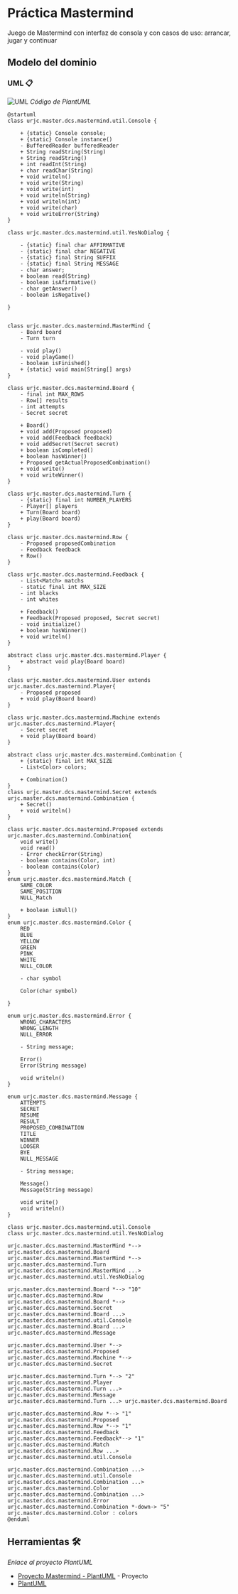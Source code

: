 # Práctica Mastermind
Juego de Mastermind con interfaz de consola y con casos de uso: arrancar, jugar y continuar
## Modelo del dominio
### UML 📋
![UML](/uml.png)
_Código de PlantUML_

```
@startuml
class urjc.master.dcs.mastermind.util.Console {

	+ {static} Console console;
	+ {static} Console instance()
	- BufferedReader bufferedReader
	+ String readString(String)
	+ String readString()
	+ int readInt(String)
	+ char readChar(String)
	+ void writeln()
	+ void write(String) 
	+ void write(int)
	+ void writeln(String)
	+ void writeln(int)
	+ void write(char)
	+ void writeError(String)
}

class urjc.master.dcs.mastermind.util.YesNoDialog {

	- {static} final char AFFIRMATIVE
	- {static} final char NEGATIVE
	- {static} final String SUFFIX
	- {static} final String MESSAGE 
	- char answer;
	+ boolean read(String)
	- boolean isAfirmative()
	- char getAnswer()
	- boolean isNegative()

}


class urjc.master.dcs.mastermind.MasterMind {
    - Board board
    - Turn turn

    - void play()
    - void playGame()
    - boolean isFinished()
    + {static} void main(String[] args)
}

class urjc.master.dcs.mastermind.Board {
    - final int MAX_ROWS
    - Row[] results
    - int attempts
    - Secret secret

    + Board()
    + void add(Proposed proposed)
    + void add(Feedback feedback)
    + void addSecret(Secret secret)
    + boolean isCompleted()
    + boolean hasWinner()
    + Proposed getActualProposedCombination()
    + void write()
    + void writeWinner()
}

class urjc.master.dcs.mastermind.Turn {
    - {static} final int NUMBER_PLAYERS
    - Player[] players
    + Turn(Board board)
    + play(Board board)
}

class urjc.master.dcs.mastermind.Row {
    - Proposed proposedCombination
    - Feedback feedback
    + Row()
}

class urjc.master.dcs.mastermind.Feedback {
    - List<Match> matchs
    - static final int MAX_SIZE
	- int blacks
    - int whites

    + Feedback()
	+ Feedback(Proposed proposed, Secret secret)
	- void initialize()
	+ boolean hasWinner()
	+ void writeln()
}

abstract class urjc.master.dcs.mastermind.Player {
    + abstract void play(Board board)
}

class urjc.master.dcs.mastermind.User extends urjc.master.dcs.mastermind.Player{
    - Proposed proposed
    + void play(Board board)
}

class urjc.master.dcs.mastermind.Machine extends urjc.master.dcs.mastermind.Player{
    - Secret secret
    + void play(Board board)
}

abstract class urjc.master.dcs.mastermind.Combination {
    + {static} final int MAX_SIZE
    - List<Color> colors;

    + Combination()
}
class urjc.master.dcs.mastermind.Secret extends urjc.master.dcs.mastermind.Combination {
	+ Secret() 
	+ void writeln()
}
  
class urjc.master.dcs.mastermind.Proposed extends urjc.master.dcs.mastermind.Combination{
	void write()
	void read() 
	- Error checkError(String)
	- boolean contains(Color, int) 
	- boolean contains(Color) 
}
enum urjc.master.dcs.mastermind.Match {
	SAME_COLOR
	SAME_POSITION
	NULL_Match

	+ boolean isNull()
}
enum urjc.master.dcs.mastermind.Color {
	RED
	BLUE
	YELLOW
	GREEN
	PINK
    WHITE
	NULL_COLOR

	- char symbol

	Color(char symbol)

}

enum urjc.master.dcs.mastermind.Error {
	WRONG_CHARACTERS
	WRONG_LENGTH
	NULL_ERROR

	- String message;

	Error()
	Error(String message)

	void writeln()
}

enum urjc.master.dcs.mastermind.Message {
    ATTEMPTS
    SECRET
    RESUME
    RESULT
    PROPOSED_COMBINATION
    TITLE
    WINNER
    LOOSER
    BYE
    NULL_MESSAGE

    - String message;

    Message()
    Message(String message)

    void write()
    void writeln()
}

class urjc.master.dcs.mastermind.util.Console
class urjc.master.dcs.mastermind.util.YesNoDialog

urjc.master.dcs.mastermind.MasterMind *--> urjc.master.dcs.mastermind.Board
urjc.master.dcs.mastermind.MasterMind *--> urjc.master.dcs.mastermind.Turn
urjc.master.dcs.mastermind.MasterMind ...> urjc.master.dcs.mastermind.util.YesNoDialog

urjc.master.dcs.mastermind.Board *--> "10" urjc.master.dcs.mastermind.Row
urjc.master.dcs.mastermind.Board *--> urjc.master.dcs.mastermind.Secret
urjc.master.dcs.mastermind.Board ...> urjc.master.dcs.mastermind.util.Console
urjc.master.dcs.mastermind.Board ...> urjc.master.dcs.mastermind.Message

urjc.master.dcs.mastermind.User *--> urjc.master.dcs.mastermind.Proposed
urjc.master.dcs.mastermind.Machine *--> urjc.master.dcs.mastermind.Secret

urjc.master.dcs.mastermind.Turn *--> "2" urjc.master.dcs.mastermind.Player
urjc.master.dcs.mastermind.Turn ...> urjc.master.dcs.mastermind.Message
urjc.master.dcs.mastermind.Turn ...> urjc.master.dcs.mastermind.Board

urjc.master.dcs.mastermind.Row *--> "1" urjc.master.dcs.mastermind.Proposed
urjc.master.dcs.mastermind.Row *--> "1" urjc.master.dcs.mastermind.Feedback
urjc.master.dcs.mastermind.Feedback*--> "1" urjc.master.dcs.mastermind.Match
urjc.master.dcs.mastermind.Row ...> urjc.master.dcs.mastermind.util.Console

urjc.master.dcs.mastermind.Combination ...> urjc.master.dcs.mastermind.util.Console
urjc.master.dcs.mastermind.Combination ...> urjc.master.dcs.mastermind.Color
urjc.master.dcs.mastermind.Combination ...> urjc.master.dcs.mastermind.Error
urjc.master.dcs.mastermind.Combination *-down-> "5" urjc.master.dcs.mastermind.Color : colors
@enduml
```
## Herramientas 🛠️

_Enlace al proyecto PlantUML_

* [Proyecto Mastermind - PlantUML](http://www.plantuml.com/plantuml/uml/f5PXSwCs4_viVeK-udal-GDvvwR4KHocW3s0wqixdOmCYgqUY8maNthDvBztlP8SOkBQr-P3M1wjTX_sUP3vIHkcpBPjWgfXMfEj-gEwR9asN5tMbNPXAsHzkJMYkPnqKdSD9oz1CFeVUO7THbIlnCELlLvzk2Wa8BBYuJWONP3hxUCZLxpEEQkv8gjtjxlzXL52hea2m8QXlOm_NaHOI8DOB4q_kzemXVW4Wlx2jqxKv5a9mniP7Y0-Znp0q6EmzsZDONAu8tE0KQMwDrwlmPbYt7ETTJU2DTqQ1Rbuc_cZaAonpntTtiPv6fNnB_HOIaQdnzRTe8i5LFboV3sbHH5DAO4CMv99_SmL6c7LWVfCeW1lWxhOuq97ZqArKFKRUiDLM7CJOP7m83lZQvyBipfZM2c6AOGm9W9_uBwEgHfgmd-7b5ibYO5_WGDGdgU6VOS-1yYKjToXVMAtGWgzuRLRwhq2kBDbmXlbjzy9KsjzdjQMgsUEOqUZfz6NXtosBDn2tZr3MSNrjZ7QOfZ6ZE7jqnugUAMu8HelWIEABJnjovRLTJXNtLEdEJoq2mOPjvpNArPz9OykEComxS9tNLrERtAJhdrgk76Zwwzjc5uAARdQhtXIQ93AR5dZ4QYoWkaOqKcVtN_nXf2hV9uCQ12lWbUs9qUsIAzf_Z1FedkQUr7cu1QkG9Sd3BIZiAiLzZpeg65M7p-F6IY_9pQGh3SKbpBGp3M7CcUEOb_1Tqs4DlzFcQasdqcxktYtsJ4TcBQ8VyMZPdU_Qg1EtwxF6n16UsFwJlPmzdT3OtuY1muRkTTLI644QyHVt9OO-cfuQECGs4eRnIf3Jax3QanU76M_4Ml-IqKN6WhoFmsNzHcjZshl6Fq78YchDaBo7-RoNewJFCuVTi_EvENmc1tQhE_FITTqwZEfTXTzvHtMAuZ2dsJWdinDv7oku39t68x9XvOZv7HpB_4FjeVk_OFGtk4FCfAv8FW5GgeDhxvY-D7lTDL9muJK8GxoqsxEOt8y0TPU0owtxJznn3DZDvmYIkd3P9RCSXVFPqLSnhCi66MB97d0HFpex7q8R9ic79_H1VdikkJq9XXT9miuVkvfaioMmMYQKmfDvd7sCpfYUHUNr3PrVFPV9Ffxk-eQkCTwOG_3Bv6JDEoGWSOodsNJXybTb4UJakQ5HnAQJSixrvpckMjkjI0jrvgj-HLWLgEn3zudZ25XOAxJIjZDxgMAofAcyxB0cu9ESbfYcDDYaT9zc5Xqdiz0Bde30qkluopQwOOBPLmcDdiPPndDCKnca6l3wtkxQYN-k_9onq4O1e9eFyTm6SaM8D5GH1o6aa-5k3vOJEVYpPRvwCcxNcTU_Wvf_rghdhUzIcUvhzRwvyCb-TUUbFvvwb8kPLAwzRwZ01POP34XQeonryg56howTZmqq9cGX5zfuhZ8S0926Xyo2RBVvN4EYBCxRPLWQhnvfyOIGAYqJn67Jux0dJsLhT9mPh4-AtY7UGvHM5Xjq9LfHGbQOMAOLs0GoJbiwxVNvpdtuznODousJLr_elP-tBy0) - Proyecto
* [PlantUML](https://plantuml.com/)
